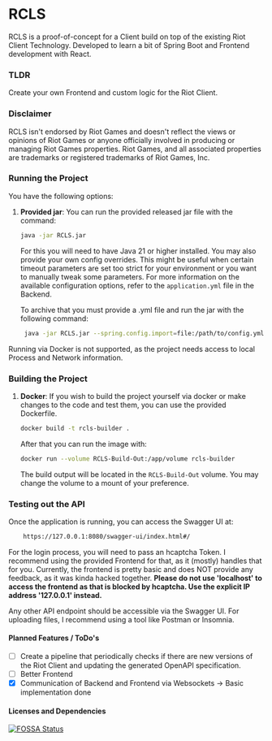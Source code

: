 # RCLS

RCLS is a proof-of-concept for a Client build on top of the existing Riot Client Technology. Developed to learn a bit of
Spring Boot and Frontend development with React.

### TLDR

Create your own Frontend and custom logic for the Riot Client.

### Disclaimer

RCLS isn't endorsed by Riot Games and doesn't reflect the views or opinions of Riot Games or anyone officially involved
in producing or managing Riot Games properties.
Riot Games, and all associated properties are trademarks or registered trademarks of Riot Games, Inc.

### Running the Project

You have the following options:

1. **Provided jar**: You can run the provided released jar file with the command:
   ```bash
   java -jar RCLS.jar
   ```
   For this you will need to have Java 21 or higher installed. You may also provide your own config overrides.
   This might be useful when certain timeout parameters are set too strict for your environment or you want to manually
   tweak some parameters. For more information on the available configuration options, refer to the `application.yml`
   file in the Backend.

   To archive that you must provide a .yml file and run the jar with the following command:

   ```bash
    java -jar RCLS.jar --spring.config.import=file:/path/to/config.yml
   ```

Running via Docker is not supported, as the project needs access to local Process and Network information.

### Building the Project

1. **Docker**: If you wish to build the project yourself via docker or make changes to the code and test them, you can
   use the provided Dockerfile.
   ```bash
   docker build -t rcls-builder .
   ```
   After that you can run the image with:
   ```bash
   docker run --volume RCLS-Build-Out:/app/volume rcls-builder
   ```
   The build output will be located in the `RCLS-Build-Out` volume. You may change the volume to a mount of your
   preference.

### Testing out the API

Once the application is running, you can access the Swagger UI at:
```bash
    https://127.0.0.1:8080/swagger-ui/index.html#/
```

For the login process, you will need to pass an hcaptcha Token. I recommend using the provided Frontend for that, as it (mostly) handles that for you.
Currently, the frontend is pretty basic and does NOT provide any feedback, as it was kinda hacked together.
**Please do not use 'localhost' to access the frontend as that is blocked by hcaptcha. Use the explicit IP address '127.0.0.1' instead.**


Any other API endpoint should be accessible via the Swagger UI.
For uploading files, I recommend using a tool like Postman or Insomnia.

#### Planned Features / ToDo's

- [ ] Create a pipeline that periodically checks if there are new versions of the Riot Client and updating the generated
  OpenAPI specification.
- [ ] Better Frontend
- [x] Communication of Backend and Frontend via Websockets -> Basic implementation done

#### Licenses and Dependencies

[![FOSSA Status](https://app.fossa.com/api/projects/git%2Bgithub.com%2FJulianw03%2FRCLS.svg?type=large&issueType=license)](https://app.fossa.com/projects/git%2Bgithub.com%2FJulianw03%2FRCLS?ref=badge_large&issueType=license)